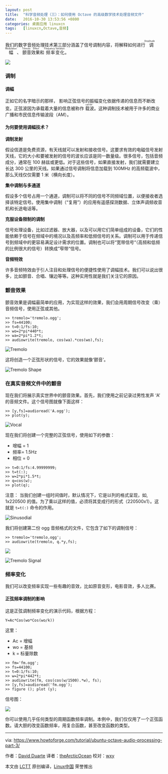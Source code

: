 ```yaml
---
layout: post
title:	"科学音频处理（三）：如何使用 Octave 的高级数学技术处理音频文件"
date:	2016-10-30 13:53:56 +0800 
categories:	桌面应用 linuxcn 
tags:	[linuxcn,Octave,音频]
---
```



我们的数字音频处理技术第三部分涵盖了信号调制内容，将解释如何进行<ruby> 调幅 <rp>  （ </rp> <rt>  Amplitude Modulation </rt> <rp>  ） </rp></ruby>、<ruby> 颤音效果 <rp>  （ </rp> <rt>  Tremolo Effect </rt> <rp>  ） </rp></ruby>和<ruby> 频率变化 <rp>  （ </rp> <rt>  Frequency Variation </rt> <rp>  ） </rp></ruby>。


![](/Asserts/Images//attachment/album/201610/30/135341z7x6diiio7orkdog.jpg)


### 调制


#### 调幅


正如它的名字暗示的那样， 影响正弦信号的振幅变化依据传递的信息而不断改变。正弦波因为承载着大量的信息被称作<ruby> 载波 <rp>  （ </rp> <rt>  carrier </rt> <rp>  ） </rp></ruby>。这种调制技术被用于许多的商业广播和市民信息传输波段（AM）。


#### 为何要使用调幅技术？


**调制发射**


假设信道是免费资源，有天线就可以发射和接收信号。这要求有效的电磁信号发射天线，它的大小和要被发射的信号的波长应该是同一数量级。很多信号，包括音频成分，通常在 100 赫兹或更低。对于这些信号，如果直接发射，我们就需要建立长达 300 公里的天线。如果通过信号调制将信息加载到 100MHz 的高频载波中，那么天线仅仅需要 1 米（横向长度）。


**集中调制与多通道**


假设多个信号占用一个通道，调制可以将不同的信号不同频域位置，以便接收者选择该特定信号。使用集中调制（“复用”）的应用有遥感探测数据、立体声调频收音机和长途电话等。


**克服设备限制的调制**


信号处理设备，比如过滤器、放大器，以及可以用它们简单组成的设备，它们的性能依赖于信号在频域中的境况以及高频率和低频信号的关系。调制可以用于传递信号到频域中的更容易满足设计需求的位置。调制也可以将“宽带信号“（高频和低频的比例很大的信号）转换成”窄带“信号。


**音频特效**


许多音频特效由于引人注目和处理信号的便捷性使用了调幅技术。我们可以说出很多，比如颤音、合唱、镶边等等。这种实用性就是我们关注它的原因。


### 颤音效果


颤音效果是调幅最简单的应用，为实现这样的效果，我们会用周期信号改变（乘）音频信号，使用正弦或其他。



```
>> tremolo='tremolo.ogg';
>> fs=44100;
>> t=0:1/fs:10;
>> wo=2*pi*440*t;
>> wa=2*pi*1.2*t;
>> audiowrite(tremolo, cos(wa).*cos(wo),fs);

```

![Tremolo](/Asserts/Images//attachment/album/201610/30/135359izvjvv5vxuoqv1vo.png)


这将创造一个正弦形状的信号，它的效果就像‘颤音’。


![Tremolo Shape](/Asserts/Images//attachment/album/201610/30/135402zgdkml8fg9alf8f0.png)


### 在真实音频文件中的颤音


现在我们将展示真实世界中的颤音效果。首先，我们使用之前记录过男性发声 ‘A’ 的音频文件。这个信号图就像下面这样：



```
>> [y,fs]=audioread('A.ogg');
>> plot(y);

```

![Vocal](/Asserts/Images//attachment/album/201610/30/135405t9h99c7qhnqcbon7.png)


现在我们将创建一个完整的正弦信号，使用如下的参数：


* 增幅 = 1
* 频率= 1.5Hz
* 相位 = 0



```
>> t=0:1/fs:4.99999999;
>> t=t(:);
>> w=2*pi*1.5*t;
>> q=cos(w);
>> plot(q);

```

注意： 当我们创建一组时间值时，默认情况下，它是以列的格式呈现，如, 1x220500 的值。为了乘以这样的值，必须将其变成行的形式（220500x1）。这就是 `t=t(:)` 命令的作用。


![Sinusodial](/Asserts/Images//attachment/album/201610/30/135406adpz3zei2e0dte18.png)


我们将创建第二份 ogg 音频格式的文件，它包含了如下的调制信号：



```
>> tremolo='tremolo.ogg';
>> audiowrite(tremolo, q.*y,fs);

```

![](/Asserts/Images//attachment/album/201610/30/135409pqw9w9nfn1rmkafn.png)


![Tremolo Signal](/Asserts/Images//attachment/album/201610/30/135412tgemjrmmjp78mkbo.png)


### 频率变化


我们可以改变频率实现一些有趣的音效，比如原音变形，电影音效，多人比赛。


#### 正弦频率调制的影响


这是正弦调制频率变化的演示代码，根据方程：



```
Y=Ac*Cos(wo*Cos(wo/k))

```

这里：


* Ac = 增幅
* wo = 基频
* k = 标量除数



```
>> fm='fm.ogg';
>> fs=44100;
>> t=0:1/fs:10;
>> w=2*pi*442*t;
>> audiowrite(fm, cos(cos(w/1500).*w), fs);
>> [y,fs]=audioread('fm.ogg');
>> figure (); plot (y);

```

信号图：


![](/Asserts/Images//attachment/album/201610/30/135418dp1pa696npwnle6z.png)


你可以使用几乎任何类型的周期函数频率调制。本例中，我们仅仅用了一个正弦函数。请大胆的改变函数频率，用复合函数，甚至改变函数的类型。




---


via: <https://www.howtoforge.com/tutorial/ubuntu-octave-audio-processing-part-3/>


作者：[David Duarte](https://www.howtoforge.com/tutorial/ubuntu-octave-audio-processing-part-3/) 译者：[theArcticOcean](https://github.com/theArcticOcean) 校对：[wxy](https://github.com/wxy)


本文由 [LCTT](https://github.com/LCTT/TranslateProject) 原创编译，[Linux中国](https://linux.cn/) 荣誉推出
